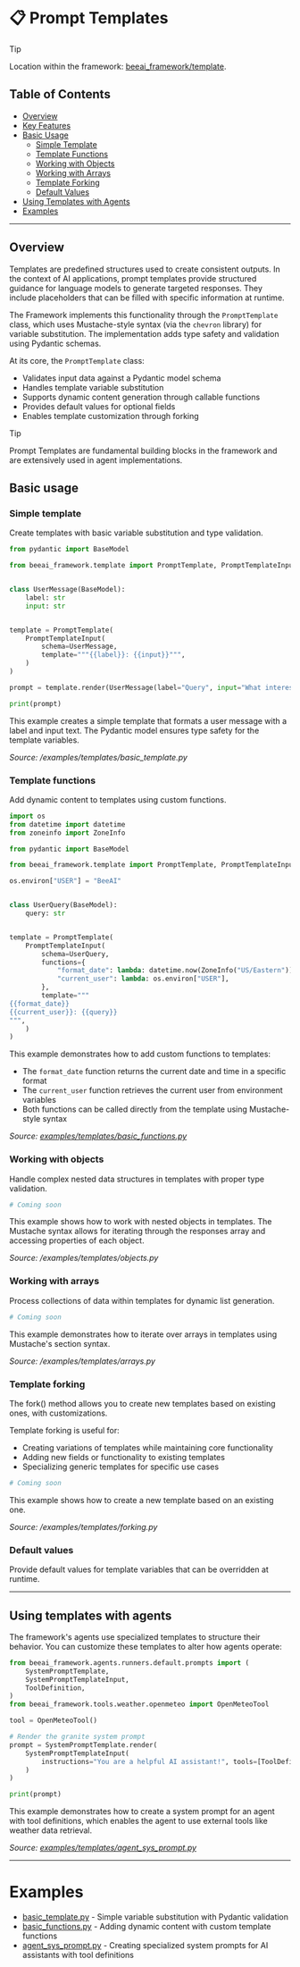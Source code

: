 # 📋 Prompt Templates

> [!TIP]
>
> Location within the framework: [beeai_framework/template](/python/beeai_framework/template.py).

<!-- TOC -->
## Table of Contents
- [Overview](#overview)
- [Key Features](#key-features)
- [Basic Usage](#basic-usage)
  - [Simple Template](#simple-template)
  - [Template Functions](#template-functions)
  - [Working with Objects](#working-with-objects)
  - [Working with Arrays](#working-with-arrays)
  - [Template Forking](#template-forking)
  - [Default Values](#default-values)
- [Using Templates with Agents](#using-templates-with-agents)
- [Examples](#examples)
<!-- /TOC -->

---

## Overview

Templates are predefined structures used to create consistent outputs. In the context of AI applications, prompt templates provide structured guidance for language models to generate targeted responses. They include placeholders that can be filled with specific information at runtime.

The Framework implements this functionality through the `PromptTemplate` class, which uses Mustache-style syntax (via the `chevron` library) for variable substitution. The implementation adds type safety and validation using Pydantic schemas.

At its core, the `PromptTemplate` class:
* Validates input data against a Pydantic model schema
* Handles template variable substitution
* Supports dynamic content generation through callable functions
* Provides default values for optional fields
* Enables template customization through forking

> [!TIP]
>
> Prompt Templates are fundamental building blocks in the framework and are extensively used in agent implementations.

## Basic usage

### Simple template

Create templates with basic variable substitution and type validation.

```py
from pydantic import BaseModel

from beeai_framework.template import PromptTemplate, PromptTemplateInput


class UserMessage(BaseModel):
    label: str
    input: str


template = PromptTemplate(
    PromptTemplateInput(
        schema=UserMessage,
        template="""{{label}}: {{input}}""",
    )
)

prompt = template.render(UserMessage(label="Query", input="What interesting things happened on this day in history?"))

print(prompt)

```

This example creates a simple template that formats a user message with a label and input text. The Pydantic model ensures type safety for the template variables.

_Source: /examples/templates/basic_template.py_

### Template functions

Add dynamic content to templates using custom functions.

```py
import os
from datetime import datetime
from zoneinfo import ZoneInfo

from pydantic import BaseModel

from beeai_framework.template import PromptTemplate, PromptTemplateInput

os.environ["USER"] = "BeeAI"


class UserQuery(BaseModel):
    query: str


template = PromptTemplate(
    PromptTemplateInput(
        schema=UserQuery,
        functions={
            "format_date": lambda: datetime.now(ZoneInfo("US/Eastern")).strftime("%A, %B %d, %Y at %I:%M:%S %p"),
            "current_user": lambda: os.environ["USER"],
        },
        template="""
{{format_date}}
{{current_user}}: {{query}}
""",
    )
)

```

This example demonstrates how to add custom functions to templates:
* The `format_date` function returns the current date and time in a specific format
* The `current_user` function retrieves the current user from environment variables
* Both functions can be called directly from the template using Mustache-style syntax

_Source: [examples/templates/basic_functions.py](/python/examples/templates/basic_functions.py)_

### Working with objects

Handle complex nested data structures in templates with proper type validation.

```py
# Coming soon
```

This example shows how to work with nested objects in templates. The Mustache syntax allows for iterating through the responses array and accessing properties of each object.

_Source: /examples/templates/objects.py_

### Working with arrays

Process collections of data within templates for dynamic list generation.

```py
# Coming soon
```

This example demonstrates how to iterate over arrays in templates using Mustache's section syntax.

_Source: /examples/templates/arrays.py_

### Template forking

The fork() method allows you to create new templates based on existing ones, with customizations.

Template forking is useful for:
* Creating variations of templates while maintaining core functionality
* Adding new fields or functionality to existing templates
* Specializing generic templates for specific use cases

```py
# Coming soon
```

This example shows how to create a new template based on an existing one.

_Source: /examples/templates/forking.py_

### Default values

Provide default values for template variables that can be overridden at runtime.

---

## Using templates with agents

The framework's agents use specialized templates to structure their behavior. You can customize these templates to alter how agents operate:

<!-- embedme examples/templates/agent_sys_prompt.py -->

```py
from beeai_framework.agents.runners.default.prompts import (
    SystemPromptTemplate,
    SystemPromptTemplateInput,
    ToolDefinition,
)
from beeai_framework.tools.weather.openmeteo import OpenMeteoTool

tool = OpenMeteoTool()

# Render the granite system prompt
prompt = SystemPromptTemplate.render(
    SystemPromptTemplateInput(
        instructions="You are a helpful AI assistant!", tools=[ToolDefinition(**tool.prompt_data())], tools_length=1
    )
)

print(prompt)

```

This example demonstrates how to create a system prompt for an agent with tool definitions, which enables the agent to use external tools like weather data retrieval.

_Source: [examples/templates/agent_sys_prompt.py](/examples/templates/agent_sys_prompt.py)_

---

# Examples

- [basic_template.py](/python/examples/templates/basic_template.py) - Simple variable substitution with Pydantic validation
- [basic_functions.py](/python/examples/templates/basic_functions.py) - Adding dynamic content with custom template functions
- [agent_sys_prompt.py](/python/examples/templates/agent_sys_prompt.py) - Creating specialized system prompts for AI assistants with tool definitions